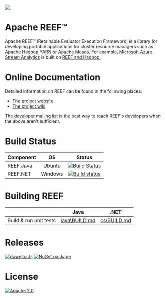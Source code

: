 ![](website/src/site/resources/ApacheREEF_logo_no_margin_small.png)

Apache REEF&trade;
========================

Apache REEF&trade; (Retainable Evaluator Execution Framework) is a  library for developing portable applications for 
 cluster resource managers such as Apache Hadoop YARN or Apache
 Mesos. For example, [Microsoft Azure Stream Analytics](https://azure.microsoft.com/en-us/services/stream-analytics/) is built on [REEF and
Hadoop.](https://blogs.technet.microsoft.com/machinelearning/2015/12/17/reef-graduates-to-a-top-level-apache-project/) 


Online Documentation
====================
Detailed information on REEF can be found in the following places:

  * [The project website](http://reef.apache.org/)
  * [The project wiki](https://cwiki.apache.org/confluence/display/REEF/Home)

[The developer
mailing list](http://reef.apache.org/mailing-list.html) is
the best way to reach REEF's developers when the above aren't
sufficient.


Build Status
=============

| Component | OS | Status |
|---|:------:|:------:|
|REEF Java | Ubuntu | [![Build Status](https://travis-ci.org/apache/reef.svg?branch=master)](https://travis-ci.org/apache/reef) |
|REEF.NET | Windows | [![Build status](https://ci.appveyor.com/api/projects/status/qwvl6d4d8891e09d/branch/master?svg=true)](https://ci.appveyor.com/project/ApacheSoftwareFoundation/reef/branch/master) |


Building REEF
=============

|   | Java   | .NET |
|---|:------:|:----:|
|Build & run unit tests| [java\BUILD.md](lang/java/BUILD.md) | [cs\BUILD.md](lang/cs/BUILD.md) |

Releases
=============

[![downloads](https://img.shields.io/badge/source%20code-download-brightgreen.svg)](http://reef.apache.org/downloads.html)
[![NuGet package](https://img.shields.io/badge/nuget-package-brightgreen.svg)](https://www.nuget.org/packages/Org.Apache.REEF.All/)

License
=============

[![Apache 2.0](https://img.shields.io/badge/License-Apache%202.0-brightgreen.svg)](LICENSE)


